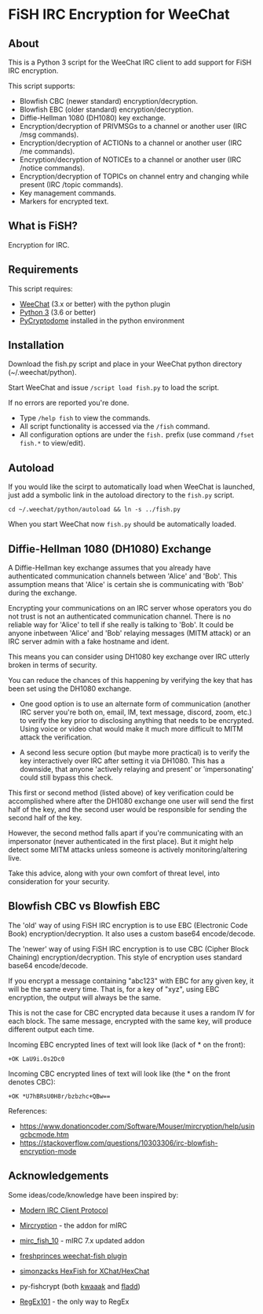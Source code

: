 # FiSH IRC Encryption for WeeChat

## About

This is a Python 3 script for the WeeChat IRC client to add support for FiSH IRC encryption.

This script supports:

- Blowfish CBC (newer standard) encryption/decryption.
- Blowfish EBC (older standard) encryption/decryption.
- Diffie-Hellman 1080 (DH1080) key exchange.
- Encryption/decryption of PRIVMSGs to a channel or another user (IRC /msg commands).
- Encryption/decryption of ACTIONs to a channel or another user (IRC /me commands).
- Encryption/decryption of NOTICEs to a channel or another user (IRC /notice commands).
- Encryption/decryption of TOPICs on channel entry and changing while present (IRC /topic commands).
- Key management commands.
- Markers for encrypted text.

## What is FiSH?

Encryption for IRC.

## Requirements

This script requires:

- [WeeChat](https://www.weechat.org/) (3.x or better) with the python plugin
- [Python 3](https://www.python.org/) (3.6 or better)
- [PyCryptodome](https://www.pycryptodome.org/) installed in the python environment

## Installation

Download the fish.py script and place in your WeeChat python directory (~/.weechat/python).

Start WeeChat and issue `/script load fish.py` to load the script.

If no errors are reported you're done.

- Type `/help fish` to view the commands.
- All script functionality is accessed via the `/fish` command.
- All configuration options are under the `fish.` prefix (use command `/fset fish.*` to view/edit).

## Autoload

If you would like the scirpt to automatically load when WeeChat is launched, just add a symbolic link in the autoload
directory to the `fish.py` script.

`cd ~/.weechat/python/autoload && ln -s ../fish.py`

When you start WeeChat now `fish.py` should be automatically loaded.

## Diffie-Hellman 1080 (DH1080) Exchange

A Diffie-Hellman key exchange assumes that you already have authenticated communication channels between 'Alice' and
'Bob'. This assumption means that 'Alice' is certain she is communicating with 'Bob' during the exchange.

Encrypting your communications on an IRC server whose operators you do not trust is not an authenticated communication
channel. There is no reliable way for 'Alice' to tell if she really is talking to 'Bob'. It could be anyone inbetween
'Alice' and 'Bob' relaying messages (MITM attack) or an IRC server admin with a fake hostname and ident.

This means you can consider using DH1080 key exchange over IRC utterly broken in terms of security.

You can reduce the chances of this happening by verifying the key that has been set using the DH1080 exchange.

- One good option is to use an alternate form of communication (another IRC server you're both on, email, IM, text
  message, discord, zoom, etc.) to verify the key prior to disclosing anything that needs to be encrypted. Using voice
  or video chat would make it much more difficult to MITM attack the verification.

- A second less secure option (but maybe more practical) is to verify the key interactively over IRC after setting it
  via DH1080. This has a downside, that anyone 'actively relaying and present' or 'impersonating' could still bypass
  this check.

This first or second method (listed above) of key verification could be accomplished where after the DH1080 exchange one
user will send the first half of the key, and the second user would be responsible for sending the second half of the
key.

However, the second method falls apart if you're communicating with an impersonator (never authenticated in the first
place).  But it might help detect some MITM attacks unless someone is actively monitoring/altering live.

Take this advice, along with your own comfort of threat level, into consideration for your security.

## Blowfish CBC vs Blowfish EBC

The 'old' way of using FiSH IRC encryption is to use EBC (Electronic Code Book) encryption/decryption. It also uses a
custom base64 encode/decode.

The 'newer' way of using FiSH IRC encryption is to use CBC (Cipher Block Chaining) encryption/decryption. This style of
encryption uses standard base64 encode/decode.

If you encrypt a message containing "abc123" with EBC for any given key, it will be the same every time. That is, for
a key of "xyz", using EBC encryption, the output will always be the same.

This is not the case for CBC encrypted data because it uses a random IV for each block. The same message, encrypted with
the same key, will produce different output each time.

Incoming EBC encrypted lines of text will look like (lack of * on the front):

`+OK LaU9i.Os2Dc0`

Incoming CBC encrypted lines of text will look like (the * on the front denotes CBC):

`+OK *U7hBRsU0H8r/bzbzhc+QBw==`

References:

 - https://www.donationcoder.com/Software/Mouser/mircryption/help/usingcbcmode.htm
 - https://stackoverflow.com/questions/10303306/irc-blowfish-encryption-mode

## Acknowledgements

Some ideas/code/knowledge have been inspired by:

 - [Modern IRC Client Protocol](https://modern.ircdocs.horse/)

 - [Mircryption](https://www.donationcoder.com/software/mouser/other-projects/mircryption) - the addon for mIRC

 - [mirc_fish_10](https://github.com/flakes/mirc_fish_10/) - mIRC 7.x updated addon

 - [freshprinces weechat-fish plugin](https://github.com/freshprince/weechat-fish)

 - [simonzacks HexFish for XChat/HexChat](https://github.com/simonzack/hexfish)

 - py-fishcrypt (both [kwaaak](https://github.com/kwaaak/py-fishcrypt) and
   [fladd](https://github.com/fladd/py-fishcrypt))

 - [RegEx101](https://regex101.com/) - the only way to RegEx
